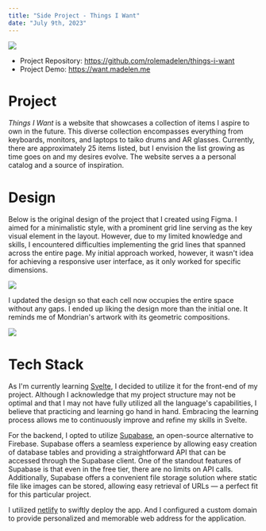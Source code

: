 ```yaml
---
title: "Side Project - Things I Want"
date: "July 9th, 2023"
---
```


![](Side%20Project%20-%20Things%20I%20Want/things-i-want.gif)
- Project Repository: https://github.com/rolemadelen/things-i-want
- Project Demo: https://want.madelen.me

# Project

_Things I Want_ is a website that showcases a collection of items I aspire to own in the future. This diverse collection encompasses everything from keyboards, monitors, and laptops to taiko drums and AR glasses. Currently, there are approximately 25 items listed, but I envision the list growing as time goes on and my desires evolve. The website serves a a personal catalog and a source of inspiration.

# Design

Below is the original design of the project that I created using Figma. I aimed for a minimalistic style, with a prominent grid line serving as the key visual element in the layout. However, due to my limited knowledge and skills, I encountered difficulties implementing the grid lines that spanned across the entire page. My initial approach worked, however, it wasn't idea for achieving a responsive user interface, as it only
worked for specific dimensions.

![](Side%20Project%20-%20Things%20I%20Want/tiw-original-design.webp)

I updated the design so that each cell now occupies the entire space without any gaps.
I ended up liking the design more than the initial one. It reminds me of Mondrian's artwork with its geometric compositions.

![](Side%20Project%20-%20Things%20I%20Want/tiw-new-design.webp)
# Tech Stack

As I'm currently learning [Svelte](https://svelte.dev/), I decided to utilize it for the front-end of my project. Although I acknowledge that my project structure may not be optimal and that I may not have fully utilized all the language's capabilities, I believe that practicing and learning go hand in hand. Embracing the learning process allows me to continuously improve and refine my skills in Svelte.

For the backend, I opted to utilize [Supabase](https://supabase.com/), an open-source alternative to Firebase. Supabase offers a seamless experience by allowing easy creation of database tables and providing a straightforward API that can be accessed through the Supabase client. One of the standout features of Supabase is that even in the free tier, there are no limits on API calls. Additionally, Supabase offers a convenient file storage solution where static file like images can be stored, allowing easy retrieval of URLs — a perfect fit for this particular project.

I utilized [netlify](https://www.netlify.com/) to swiftly deploy the app. And I configured a custom domain to provide personalized and memorable web address for the application.
